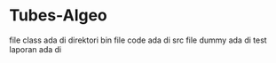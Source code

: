 # Tubes-Algeo

file class ada di direktori bin
file code ada di src
file dummy ada di test
laporan ada di 
